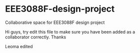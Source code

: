# EEE3088F-design-project
Collaborative space for EEE3088F design project

Hi guys, try edit this file to make sure you have been added as a collaborator correctly. Thanks

Leoma edited

